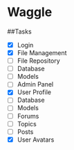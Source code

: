 # Waggle

##Tasks
- [x] Login
- [x] File Management
- [ ] File Repository
- [ ] Database
- [ ] Models
- [ ] Admin Panel
- [x] User Profile 
- [ ] Database
- [ ] Models
- [ ] Forums
- [ ] Topics
- [ ] Posts
- [x] User Avatars
